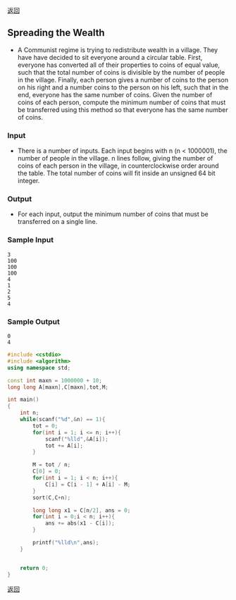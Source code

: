 ﻿[返回](https://github.com/superkunn/acmer#大白)
## Spreading the Wealth
* A Communist regime is trying to redistribute wealth in a village. They have have decided to sit everyone
around a circular table. First, everyone has converted all of their properties to coins of equal value,
such that the total number of coins is divisible by the number of people in the village. Finally, each
person gives a number of coins to the person on his right and a number coins to the person on his left,
such that in the end, everyone has the same number of coins. Given the number of coins of each person,
compute the minimum number of coins that must be transferred using this method so that everyone
has the same number of coins.
### Input
* There is a number of inputs. Each input begins with n (n < 1000001), the number of people in the
village. n lines follow, giving the number of coins of each person in the village, in counterclockwise
order around the table. The total number of coins will fit inside an unsigned 64 bit integer.
### Output
* For each input, output the minimum number of coins that must be transferred on a single line.
### Sample Input
```
3
100
100
100
4
1
2
5
4
```
### Sample Output
```
0
4
```

```c++
#include <cstdio>
#include <algorithm>
using namespace std;

const int maxn = 1000000 + 10;
long long A[maxn],C[maxn],tot,M;

int main()
{
    int n;
    while(scanf("%d",&n) == 1){
        tot = 0;
        for(int i = 1; i <= n; i++){
            scanf("%lld",&A[i]);
            tot += A[i];
        }

        M = tot / n;
        C[0] = 0;
        for(int i = 1; i < n; i++){
            C[i] = C[i - 1] + A[i] - M;
        }
        sort(C,C+n);

        long long x1 = C[n/2], ans = 0;
        for(int i = 0;i < n; i++){
            ans += abs(x1 - C[i]);
        }

        printf("%lld\n",ans);
    }


    return 0;
}

```
[返回](https://github.com/superkunn/acmer#大白)